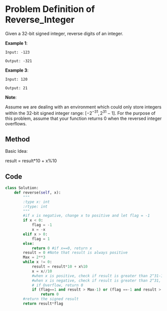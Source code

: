 # Problem Definition of Reverse_Integer

Given a 32-bit signed integer, reverse digits of an integer.

**Example 1**:

    Input: -123

    Output: -321
**Example 3**:

    Input: 120

    Output: 21

**Note**:

Assume we are dealing with an environment which could only store integers within the 32-bit signed integer range: $[-2^{−31},  2^{31} − 1]$. For the purpose of this problem, assume that your function returns 0 when the reversed integer overflows.

## Method

Basic Idea:

result = result*10 + x%10

## Code
```python
class Solution:
    def reverse(self, x):
        """
        :type x: int
        :rtype: int
        """
        #if x is negative, change x to positive and let flag = -1
        if x < 0:
            flag = -1
            x = -x
        elif x > 0:
            flag = 1
        else:
            return 0 #if x==0, return x
        result = 0 #Note that result is always positive
        Max = 2**3
        while x != 0:
            result = result*10 + x%10
            x = x//10 
            #when x is positive, check if result is greater than 2^31-1(Overflow)
            #when x is negative, check if result is greater than 2^31, which means (-result) is less than -2^31(Overflow)
            # if Overflow, return 0
            if (flag==1 and result > Max-1) or (flag ==-1 and result > Max):
                return 0
        #return the signed result
        return result*flag
```